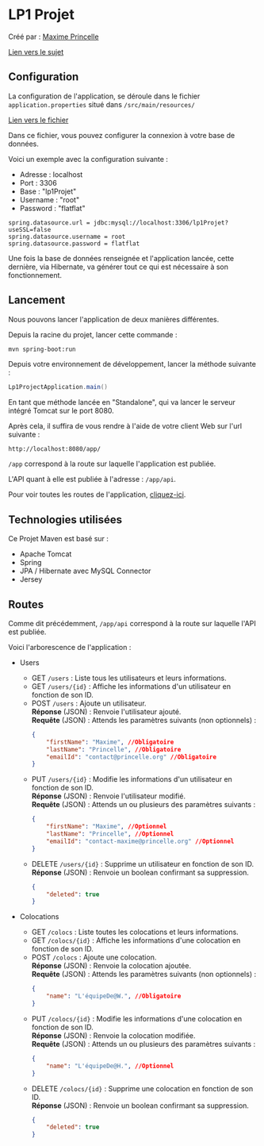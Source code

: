 # LP1 Projet

Créé par : [Maxime Princelle](https://princelle.org)

[Lien vers le sujet](https://docs.google.com/document/d/1O9Cfxe6QZ-yc6G4GovpEqzZk6cyP_nfo3nQCdmnhhQA/edit)

## Configuration

La configuration de l'application, se déroule dans le fichier ```application.properties``` situé dans ```/src/main/resources/```

[Lien vers le fichier](src/main/resources/application.properties)

Dans ce fichier, vous pouvez configurer la connexion à votre base de données.

Voici un exemple avec la configuration suivante : 
- Adresse : localhost
- Port : 3306
- Base : "lp1Projet"
- Username : "root"
- Password : "flatflat"

```
spring.datasource.url = jdbc:mysql://localhost:3306/lp1Projet?useSSL=false
spring.datasource.username = root
spring.datasource.password = flatflat
```

Une fois la base de données renseignée et l'application lancée, cette dernière, via Hibernate, va générer tout ce qui est nécessaire à son fonctionnement.

## Lancement

Nous pouvons lancer l'application de deux manières différentes.

Depuis la racine du projet, lancer cette commande : 

```bash
mvn spring-boot:run
```

Depuis votre environnement de développement, lancer la méthode suivante : 
```java
Lp1ProjectApplication.main()
```

En tant que méthode lancée en "Standalone", qui va lancer le serveur intégré Tomcat sur le port 8080.

Après cela, il suffira de vous rendre à l'aide de votre client Web sur l'url suivante : 
```
http://localhost:8080/app/
```

```/app``` correspond à la route sur laquelle l'application est publiée.

L'API quant à elle est publiée à l'adresse : ```/app/api```.

Pour voir toutes les routes de l'application, <a href="#routes">cliquez-ici</a>.

## Technologies utilisées

Ce Projet Maven est basé sur : 
- Apache Tomcat
- Spring
- JPA / Hibernate avec MySQL Connector
- Jersey

## Routes

Comme dit précédemment, ```/app/api``` correspond à la route sur laquelle l'API est publiée.

Voici l'arborescence de l'application : 

- Users
  - GET ```/users``` : Liste tous les utilisateurs et leurs informations.
  - GET ```/users/{id}``` : Affiche les informations d'un utilisateur en fonction de son ID.
  - POST ```/users``` : Ajoute un utilisateur. 
  	<br/>__Réponse__ (JSON) : Renvoie l'utilisateur ajouté.
  	<br/>__Requête__ (JSON) : Attends les paramètres suivants (non optionnels) :
	```json
	{
		"firstName": "Maxime", //Obligatoire
		"lastName": "Princelle", //Obligatoire
		"emailId": "contact@princelle.org" //Obligatoire
	}
	```
  - PUT ```/users/{id}``` : Modifie les informations d'un utilisateur en fonction de son ID.
	<br/>__Réponse__ (JSON) : Renvoie l'utilisateur modifié.
  	<br/>__Requête__ (JSON) : Attends un ou plusieurs des paramètres suivants :
	```json
	{
		"firstName": "Maxime", //Optionnel
		"lastName": "Princelle", //Optionnel
		"emailId": "contact-maxime@princelle.org" //Optionnel
	}
	```
  - DELETE ```/users/{id}``` : Supprime un utilisateur en fonction de son ID. 
  	<br/>__Réponse__ (JSON) : Renvoie un boolean confirmant sa suppression.
	```json
	{
    	"deleted": true
	}
	```

- Colocations
  - GET ```/colocs``` : Liste toutes les colocations et leurs informations.
  - GET ```/colocs/{id}``` : Affiche les informations d'une colocation en fonction de son ID.
  - POST ```/colocs``` : Ajoute une colocation. 
  	<br/>__Réponse__ (JSON) : Renvoie la colocation ajoutée.
  	<br/>__Requête__ (JSON) : Attends les paramètres suivants (non optionnels) :
	```json
	{
		"name": "L'équipeDe@W.", //Obligatoire
	}
	```
  - PUT ```/colocs/{id}``` : Modifie les informations d'une colocation en fonction de son ID.
	<br/>__Réponse__ (JSON) : Renvoie la colocation modifiée.
  	<br/>__Requête__ (JSON) : Attends un ou plusieurs des paramètres suivants :
	```json
	{
		"name": "L'équipeDe@H.", //Optionnel
	}
	```
  - DELETE ```/colocs/{id}``` : Supprime une colocation en fonction de son ID. 
  	<br/>__Réponse__ (JSON) : Renvoie un boolean confirmant sa suppression.
	```json
	{
    	"deleted": true
	}
	```

